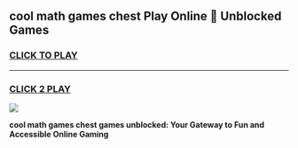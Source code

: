
## cool math games chest Play Online 👋 Unblocked Games
<h3>
<a href="https://news.freeplayer.one?title=cool_math_games_chest&ref=17CMG">CLICK TO PLAY</a></h3>
<hr>

<h3>
<a href="https://news.freeplayer.one?title=cool_math_games_chest&ref=17CMG">CLICK 2 PLAY</a>
  
</h3>

<a href="https://news.freeplayer.one?title=cool_math_games_chest&ref=17CMG/"><img src="https://clearcache.store/games.png"></a>


**cool math games chest games unblocked: Your Gateway to Fun and Accessible Online Gaming**
